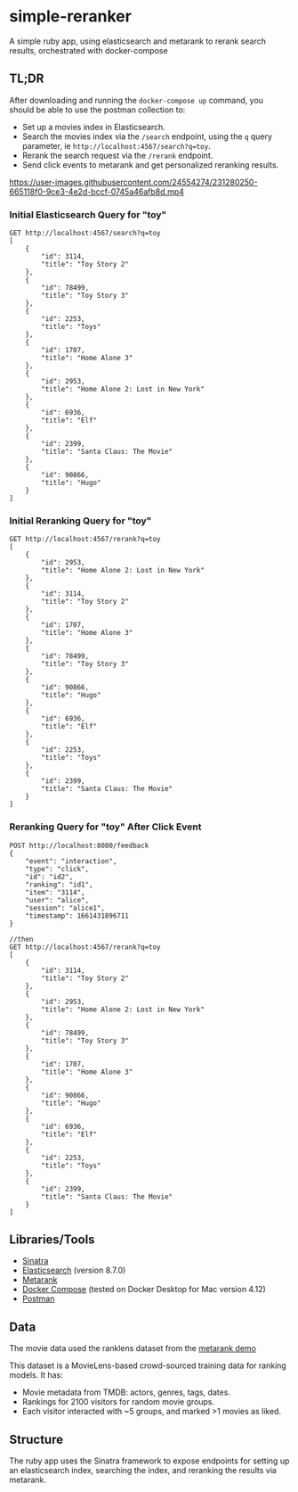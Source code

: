 # simple-reranker
A simple ruby app, using elasticsearch and metarank to rerank search results, orchestrated with docker-compose

## TL;DR
After downloading and running the `docker-compose up` command, you should be able to use the postman collection to:
- Set up a movies index in Elasticsearch.
- Search the movies index via the `/search` endpoint, using the `q` query parameter, ie `http://localhost:4567/search?q=toy`.
- Rerank the search request via the `/rerank` endpoint.
- Send click events to metarank and get personalized reranking results.

https://user-images.githubusercontent.com/24554274/231280250-665118f0-9ce3-4e2d-bccf-0745a46afb8d.mp4


### Initial Elasticsearch Query for "toy"
```
GET http://localhost:4567/search?q=toy
[
    {
        "id": 3114,
        "title": "Toy Story 2"
    },
    {
        "id": 78499,
        "title": "Toy Story 3"
    },
    {
        "id": 2253,
        "title": "Toys"
    },
    {
        "id": 1707,
        "title": "Home Alone 3"
    },
    {
        "id": 2953,
        "title": "Home Alone 2: Lost in New York"
    },
    {
        "id": 6936,
        "title": "Elf"
    },
    {
        "id": 2399,
        "title": "Santa Claus: The Movie"
    },
    {
        "id": 90866,
        "title": "Hugo"
    }
]
```

### Initial Reranking Query for "toy"
```
GET http://localhost:4567/rerank?q=toy
[
    {
        "id": 2953,
        "title": "Home Alone 2: Lost in New York"
    },
    {
        "id": 3114,
        "title": "Toy Story 2"
    },
    {
        "id": 1707,
        "title": "Home Alone 3"
    },
    {
        "id": 78499,
        "title": "Toy Story 3"
    },
    {
        "id": 90866,
        "title": "Hugo"
    },
    {
        "id": 6936,
        "title": "Elf"
    },
    {
        "id": 2253,
        "title": "Toys"
    },
    {
        "id": 2399,
        "title": "Santa Claus: The Movie"
    }
]
```

### Reranking Query for "toy" After Click Event
```
POST http://localhost:8080/feedback
{
    "event": "interaction",
    "type": "click",
    "id": "id2",
    "ranking": "id1",
    "item": "3114",
    "user": "alice",
    "session": "alice1",
    "timestamp": 1661431896711
}

//then
GET http://localhost:4567/rerank?q=toy
[
    {
        "id": 3114,
        "title": "Toy Story 2"
    },
    {
        "id": 2953,
        "title": "Home Alone 2: Lost in New York"
    },
    {
        "id": 78499,
        "title": "Toy Story 3"
    },
    {
        "id": 1707,
        "title": "Home Alone 3"
    },
    {
        "id": 90866,
        "title": "Hugo"
    },
    {
        "id": 6936,
        "title": "Elf"
    },
    {
        "id": 2253,
        "title": "Toys"
    },
    {
        "id": 2399,
        "title": "Santa Claus: The Movie"
    }
]
```

## Libraries/Tools
- [Sinatra](https://sinatrarb.com/)
- [Elasticsearch](https://www.elastic.co/) (version 8.7.0)
- [Metarank](https://www.metarank.ai/)
- [Docker Compose](https://docs.docker.com/compose/) (tested on Docker Desktop for Mac version 4.12)
- [Postman](https://www.postman.com/)

## Data
The movie data used the ranklens dataset from the [metarank demo](https://github.com/metarank/ranklens)

This dataset is a MovieLens-based crowd-sourced training data for ranking models. It has:
- Movie metadata from TMDB: actors, genres, tags, dates.
- Rankings for 2100 visitors for random movie groups.
- Each visitor interacted with ~5 groups, and marked >1 movies as liked.

## Structure
The ruby app uses the Sinatra framework to expose endpoints for setting up an elasticsearch index, searching the index, and reranking the results via metarank. 
